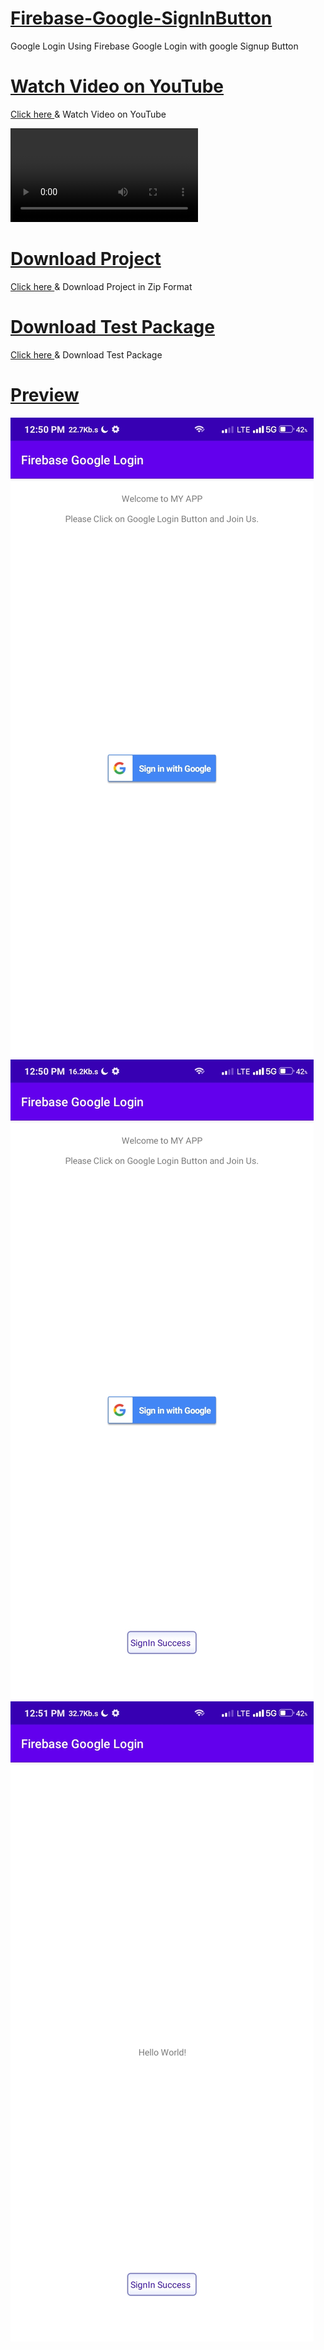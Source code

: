 # <a href="https://github.com/kuttahaitu/firebase-google-signinbutton">Firebase-Google-SignInButton</a>
Google Login Using Firebase Google Login with google Signup Button

<h1><a href="https://youtube.com/playlist?list=PLY3adatDrF4l1kDat2GFmMzvbZUs6NWUF">Watch Video on YouTube</a></h1>
<p><a href="https://youtube.com/playlist?list=PLY3adatDrF4l1kDat2GFmMzvbZUs6NWUF">Click here </a>& Watch Video on YouTube</p>

<video src="https://youtu.be/PftMolh7j2Y"></video>

<h1><a href="">Download Project</a></h1>

<p><a href="">Click here </a>& Download Project in Zip Format</p>

<h1><a href="https://github.com/kuttahaitu/firebase-google-signinbutton/blob/main/debug.apk">Download Test Package</a></h1>
<p><a href="https://github.com/kuttahaitu/firebase-google-signinbutton/blob/main/debug.apk">Click here </a>& Download Test Package</h1>
<h1><a href="https://github.com/kuttahaitu/firebase-google-signinbutton">Preview</a></h1>
<img src="https://github.com/kuttahaitu/firebase-google-signinbutton/blob/main/screenshots/screenshot2.png"></img>
<img src="https://github.com/kuttahaitu/firebase-google-signinbutton/blob/main/screenshots/screenshot1.png"></img>
<img src="https://github.com/kuttahaitu/firebase-google-signinbutton/blob/main/screenshots/screenshot3.png"></img>
